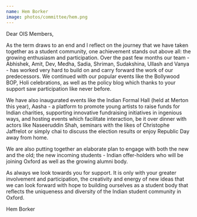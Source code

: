 ```yaml
---
name: Hem Borker
image: photos/committee/hem.png
---
```


Dear OIS Members,

As the term draws to an end and I reflect on the journey that we have taken
together as a student community, one achievement stands out above all: the
growing enthusiasm and participation. Over the past few months our team -
Abhishek, Amit, Dev, Medha, Sadia, Shriman, Sudakshina, Ullash and Vanya -
has worked very hard to build on and carry forward the work of our
predecessors. We continued with our popular events like the Bollywood BOP,
Holi celebrations, as well as the policy blog which thanks to your support
saw participation like never before.

We have also inaugurated events like the Indian Formal Hall (held at Merton
this year), Aasha - a platform to promote young artists to raise funds for
Indian charities, supporting innovative fundraising initiatives in
ingenious ways, and hosting events which facilitate interaction, be it over
dinner with actors like Naseeruddin Shah, seminars with the likes of
Christophe Jaffrelot or simply chai to discuss the election results or
enjoy Republic Day away from home.

We are also putting together an elaborate plan to engage with both the new
and the old; the new incoming students - Indian offer-holders who will be
joining Oxford as well as the growing alumni body.

As always we look towards you for support. It is only with your greater
involvement and participation, the creativity and energy of new ideas that
we can look forward with hope to building ourselves as a student body that
reflects the uniqueness and diversity of the Indian student community in
Oxford.

Hem Borker
